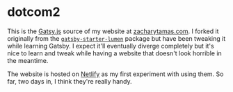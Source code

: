 # dotcom2

This is the [Gatsy.js](https://github.com/gatsbyjs/gatsby) source of my website at [zacharytamas.com](https://zacharytamas.com). I forked it originally from the [`gatsby-starter-lumen`](https://github.com/alxshelepenok/gatsby-starter-lumen) package but have been tweaking it while learning Gatsby. I expect it'll eventually diverge completely but it's nice to learn and tweak while having a website that doesn't look horrible in the meantime.

The website is hosted on [Netlify](https://netlify.com) as my first experiment with using them. So far, two days in, I think they're really handy.
